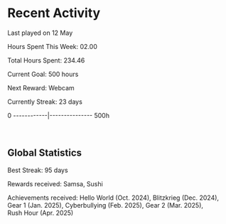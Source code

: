# Recent Activity
Last played on 12 May  

Hours Spent This Week: 02.00  

Total Hours Spent: 234.46  

Current Goal: 500 hours  

Next Reward: Webcam

Currently Streak: 23 days 

0 ------------|--------------- 500h  
<br><br>

## Global Statistics
Best Streak: 95 days

Rewards received: Samsa, Sushi

Achievements received: Hello World (Oct. 2024), Blitzkrieg (Dec. 2024), Gear 1 (Jan. 2025), Cyberbullying (Feb. 2025), Gear 2 (Mar. 2025),  
Rush Hour (Apr. 2025)
